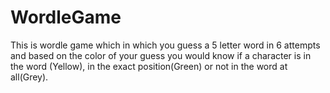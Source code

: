 # WordleGame
This is wordle game which in which you guess a 5 letter word in 6 attempts and based on the color of your guess you would know if a character is in the word (Yellow), in the exact position(Green) or not in the word at all(Grey).

